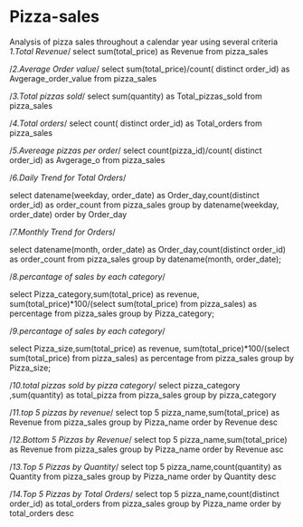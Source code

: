 # Pizza-sales
Analysis of pizza sales throughout a calendar year using several criteria
*1.Total Revenue*/
 select sum(total_price) as Revenue from pizza_sales
 
 /*2.Average Order value*/
 select sum(total_price)/count( distinct order_id) as Avgerage_order_value from pizza_sales
 
 /*3.Total pizzas sold*/
 select sum(quantity) as Total_pizzas_sold from pizza_sales
 
 /*4.Total orders*/
 select count( distinct order_id) as Total_orders from pizza_sales
 
 /*5.Avereage pizzas per order*/
 select count(pizza_id)/count( distinct order_id) as Avgerage_o from pizza_sales
 
 /*6.Daily Trend for Total Orders*/
 
 select datename(weekday, order_date) as
 Order_day,count(distinct order_id) 
 as order_count from pizza_sales 
 group by datename(weekday, order_date)
 order by Order_day
 
 /*7.Monthly Trend for Orders*/
 
 select datename(month, order_date) as
 Order_day,count(distinct order_id) 
 as order_count from pizza_sales 
 group by datename(month, order_date);
 
 /*8.percantage of sales by each category*/
 
 select Pizza_category,sum(total_price) as revenue,
sum(total_price)*100/(select sum(total_price) from pizza_sales) as percentage
 from pizza_sales group by Pizza_category;
 
 /*9.percantage of sales by each category*/
 
 select Pizza_size,sum(total_price) as revenue,
sum(total_price)*100/(select sum(total_price) from pizza_sales) as percentage
 from pizza_sales group by Pizza_size;
 
 /*10.total pizzas sold by pizza category*/
 select pizza_category ,sum(quantity) as total_pizza from pizza_sales group by pizza_category
 
 /*11.top 5 pizzas by revenue*/
 select top 5 pizza_name,sum(total_price) as Revenue from pizza_sales
 group by Pizza_name
 order by Revenue desc
 
 /*12.Bottom 5 Pizzas by Revenue*/
 select top 5 pizza_name,sum(total_price) as Revenue from pizza_sales
 group by Pizza_name
 order by Revenue asc 
 
 /*13.Top 5 Pizzas by Quantity*/
 select top 5 pizza_name,count(quantity) as Quantity from pizza_sales
 group by Pizza_name
 order by Quantity desc
 
 /*14.Top 5 Pizzas by Total Orders*/
 select top 5 pizza_name,count(distinct order_id) as total_orders from pizza_sales
 group by Pizza_name
 order by total_orders desc






 
